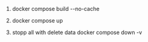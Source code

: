 1. docker compose build --no-cache
2. docker compose up


4. stopp all with delete data
   docker compose down -v





